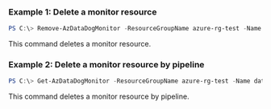 ### Example 1: Delete a monitor resource
```powershell
PS C:\> Remove-AzDataDogMonitor -ResourceGroupName azure-rg-test -Name datadog-portal03

```

This command deletes a monitor resource.

### Example 2: Delete a monitor resource by pipeline
```powershell
PS C:\> Get-AzDataDogMonitor -ResourceGroupName azure-rg-test -Name datadog-portal02 | Remove-AzDataDogMonitor

```

This command deletes a monitor resource by pipeline.

